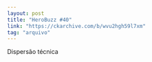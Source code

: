 ```yaml
---
layout: post
title: "HeroBuzz #40"
link: "https://ckarchive.com/b/wvu2hgh59l7xm"
tag: "arquivo"
---
```

Dispersão técnica